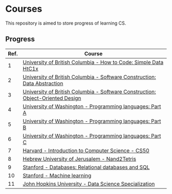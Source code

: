 # Courses
This repository is aimed to store progress of learning CS.

## Progress
| Ref. | Course |
|---|---|
|1| [University of British Columbia - How to Code: Simple Data HtC1x](./002-UBCx-HtC1x)|
|2| [University of British Columbia - Software Construction: Data Abstraction](./004-UBCx-SoftConst1x)|
|3| [University of British Columbia - Software Construction: Object-Oriented Design](./005-UBCx-SoftConst2x)|
|4| [University of Washington - Programming languages: Part A](./006-UniversityOfWashington-Programming-Lang-A)|
|5| [University of Washington - Programming languages: Part B](./007-UniversityOfWashington-Programming-Lang-B)|
|6| [University of Washington - Programming languages: Part C](./008-UniversityOfWashington-Programming-Lang-C)|
|7| [Harvard - Introduction to Computer Science - CS50](./009-HarvardX-CS50)|
|8| [Hebrew University of Jerusalem - Nand2Tetris](./010-Build-a-Modern-Computer)|
|9| [Stanford - Databases: Relational databases and SQL](./017-Databases-Relational-DB-and-SQL)|
|10| [Stanford - Machine learning](./020-Machine-Learning)|
|11| [John Hopkins University - Data Science Specialization](./021-Data-Science)|


